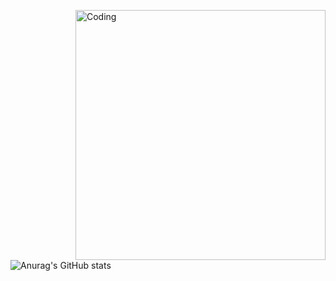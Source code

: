 <img align="right" alt="Coding" width="400" src="https://i.pinimg.com/564x/a6/05/17/a60517008de1965134016f8e33a2354b.jpg">                                                                                                                                                    ![Anurag's GitHub stats](https://github-readme-stats.vercel.app/api?username=JessePinkaman&theme=cobalt&show_icons=true)
